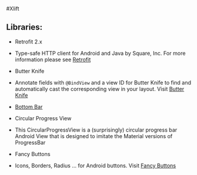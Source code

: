 #Xlift
## Libraries:
  * Retrofit 2.x
   * Type-safe HTTP client for Android and Java by Square, Inc. For more information please see [Retrofit](http://square.github.io/retrofit/)

  * Butter Knife
   * Annotate fields with `@BindView` and a view ID for Butter Knife to find and automatically cast the corresponding view in your layout. Visit [Butter Knife](http://jakewharton.github.io/butterknife/)
  * [Bottom Bar](https://github.com/roughike/BottomBar)
  * Circular Progress View
   * This CircularProgressView is a (surprisingly) circular progress bar Android View that is designed to imitate the Material versions of ProgressBar
  * Fancy Buttons
   * Icons, Borders, Radius ... for Android buttons. Visit [Fancy Buttons](https://github.com/medyo/Fancybuttons)